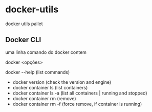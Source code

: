 # docker-utils

docker utils pallet

## Docker CLI

uma linha comando do docker contem

docker <comando> <sub-comando> <opções>

docker <comando> --help (list commands)

- docker version (check the version and engine)
- docker container ls (list containers)
- docker container ls -a (list all containers | running and stopped)
- docker container rm (remove)
- docker container rm -f (force remove, if container is running)
